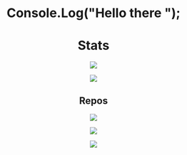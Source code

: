 <h1 align="center">Console.Log("Hello there "); </h1>

  <h1 align="center">Stats</h1>
  <p align="center">
    <a href="#">
      <img src="https://github-readme-stats.vercel.app/api?username=pabloeferreyra" target="_blank" />
    </a>
  </p>
  <p align="center">
    <a href="#">
      <img src="https://github-readme-stats.vercel.app/api/top-langs/?username=pabloeferreyra" />
    </a>
  </p>
  
  <h2 align="center">Repos</h2>
  <p align="center">
    <a href="#">
      <img src="https://github-readme-stats.vercel.app/api/pin/?username=pabloeferreyra&repo=Turnero" />
    </a>
  </p>
  <p align="center">
    <a href="#">
      <img src="https://github-readme-stats.vercel.app/api/pin/?username=pabloeferreyra&repo=Traders" target="_blank" />
    </a>
  </p>

  <p align="center">
    <a href="#">
      <img src="https://komarev.com/ghpvc/?username=pabloeferreyra" />
    </a>
  </p>
